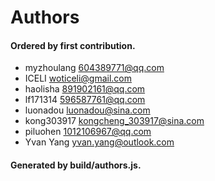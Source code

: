 # Authors

#### Ordered by first contribution.

- myzhoulang <604389771@qq.com>
- ICELI <woticeli@gmail.com>
- haolisha <891902161@qq.com>
- lf171314 <596587761@qq.com>
- luonadou <luonadou@sina.com>
- kong303917 <kongcheng_303917@sina.com>
- piluohen <1012106967@qq.com>
- Yvan Yang <yvan.yang@outlook.com>

#### Generated by build/authors.js.